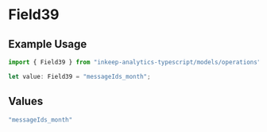 # Field39

## Example Usage

```typescript
import { Field39 } from "inkeep-analytics-typescript/models/operations";

let value: Field39 = "messageIds_month";
```

## Values

```typescript
"messageIds_month"
```